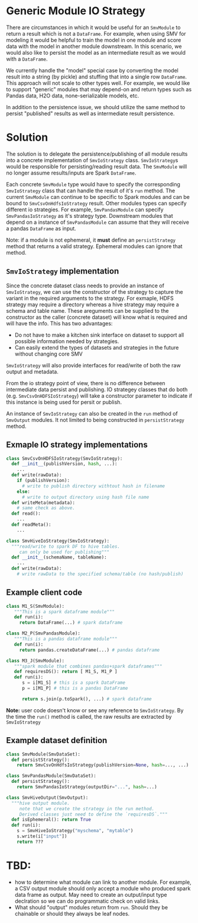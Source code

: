 # Generic Module IO Strategy

There are circumstances in which it would be useful for an `SmvModule` to return a result which is not a `DataFrame`. For example, when using SMV for modeling it would be helpful to train the model in one module and score data with the model in another module downstream. In this scenario, we would also like to persist the model as an intermediate result as we would with a `DataFrame`.

We currently handle the "model" special case by converting the model result into a string (by pickle) and stuffing that into a single row `DataFrame`.
This approach will not scale to other types well.  For example, we would like to support "generic" modules that may depend-on and return types such
as Pandas data, H2O data, none-serializable models, etc.

In addition to the persistence issue, we should utilize the same method to persist "published" results as well as intermediate result persistence.

# Solution
The solution is to delegate the persistence/publishing of all module results into a concrete implementation of `SmvIoStrategy` class.
`SmvIoStrategy`s would be responsible for persisting/reading result data.  The `SmvModule` will no longer assume results/inputs are Spark `DataFrame`.

Each concrete `SmvModule` type would have to specify the corresponding `SmvIoStrategy` class that can handle the result of it's `run` method.
The current `SmvModule` can continue to be specific to Spark modules and can be bound to `SmvCsvOnHdfsIoStrategy` result.
Other modules types can specify different io strategies.
For example, `SmvPandasModule` can specify `SmvPandasIoStrategy` as it's strategy type.
Downstream modules that depend on a instance of `SmvPandasModule` can assume that they will receive a pandas `DataFrame` as input.

Note: if a module is not ephemeral, it **must** define an `persistStrategy` method that returns a valid strategy.  Ephemeral modules can ignore that method.

## `SmvIoStrategy` implementation
Since the concrete dataset class needs to provide an instance of `SmvIoStrategy`, we can use the constructor of the strategy to capture the variant
in the required arguments to the strategy.  For exmaple, HDFS strategy may require a directory whereas a hive strategy may require a schema and
table name.  These areguments can be supplied to the constructor as the caller (concrete dataset) will know what is required and will have the info.  This has two advantages:
* Do not have to make a kitchen sink interface on dataset to support all possible information needed by strategies.
* Can easily extend the types of datasets and strategies in the future without changing core SMV

`SmvIoStrategy` will also provide interfaces for read/write of both the raw output and metadata.

From the io strategy point of view, there is no difference between intermediate data persist and publishing.
IO strategey classes that do both (e.g. `SmvCsvOnHDFSIoStrategy`) will take a constructor parameter to indicate
if this instance is being used for persit or publish.

An instance of `SmvIoStrategy` can also be created in the `run` method of `SmvOutput` modules.  It not limited to being constructed in `persistStrategy` method.

## Exmaple IO strategy implementations
```python
class SmvCsvOnHDFSIoStrategy(SmvIoStrategy):
  def __init__(publishVersion, hash, ...):
    ...
  def write(rawData):
    if (publishVersion):
      # write to publish directory withtout hash in filename
    else:
      # write to output directory using hash file name
  def writeMeta(metadata):
    # same check as above.
  def read():
    ...
  def readMeta():
    ...

class SmvHiveIoStrategy(SmvIoStrategy):
  """read/write to spark DF to hive tables.
     can only be used for publishing"""
  def __init__(schemaName, tableName):
    ...
  def write(rawData):
    # write rawData to the specified schema/table (no hash/publish)
```

## Example client code
```python
class M1_S(SmvModule):
   """This is a spark dataframe module"""
   def run(i):
     return DataFrame(...) # spark dataframe

class M2_P(SmvPandasModule):
   """This is a pandas dataframe module"""
   def run(i):
     return pandas.createDataFrame(...) # pandas dataframe

class M3_J(SmvModule):
   """spark module that combines pandas+spark dataframes"""
   def requiresDS(): return [ M1_S, M1_P ]
   def run(i):
      s = i[M1_S] # this is a spark DataFrame
      p = i[M1_P] # this is a pandas DataFrame

      return s.join(p.toSpark(), ...) # spark dataframe
```

**Note:** user code doesn't know or see any reference to `SmvIoStrategy`.
By the time the `run()` method is called, the raw results are extracted by `SmvIoStrategy`

## Example dataset definition
```python
class SmvModule(SmvDataSet):
  def persistStrategy():
    return SmvCsvOnHdfsIoStrategy(publishVersion=None, hash=..., ...)

class SmvPandasModule(SmvDataSet):
  def persistStrategy():
    return SmvPandasIoStrategy(outputDir="...", hash=...)

class SmvHiveOutput(SmvOutput):
  """hive output module.
     note that we create the strategy in the run method.
     Derived classes just need to define the `requiresDS`."""
  def isEphemeral(): return True
  def run(i):
    s = SmvHiveIoStrategy("myschema", "mytable")
    s.write(i["input"])
    return ???
```

# TBD:
* how to determine what module can link to another module.  For example, a CSV output module should only accept a module who produced spark data frame as output.  May need to create an output/input type declration so we can do programmatic check on valid links.
* What should "output" modules return from `run`.  Should they be chainable or should they always be leaf nodes.

